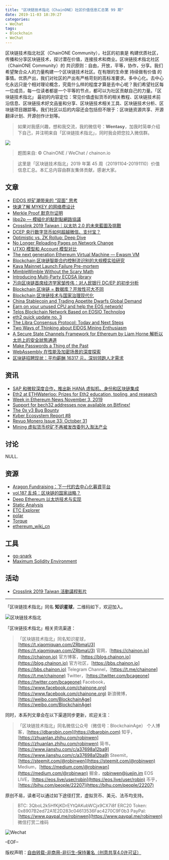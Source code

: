 ```yaml
---
title: "区块链技术指北（ChainONE）社区价值信息汇总第 99 期"
date: 2019-11-03 18:39:27
categories:
- WeChat
tags:
- Blockchain
- WeChat
---
```

区块链技术指北社区（ChainONE Community），社区的初衷是 构建优质社区，传播和分享区块链技术，探讨潜在价值，连接技术和商业。区块链技术指北社区（ChainONE Community）的 共识原则：自由，开放，平等，协作，分享。我们希望聚合众人的力量构建一个区块链技术社区。在有限的生命里 持续做有价值 的事情。优质产出，我们对社区的产出有严格苛刻的高标准要求。多中心化。去中心化永远只是个相对理论概念，究竟什么样的程度才算是去中心呢？我们希望社区每一位成员，每一位读者都是一个平等的节点，都可以为社区贡献自己的力量。「区块链技术指北」 最初的内容定位：常见价值虚拟货币的相关教程、区块链技术前沿信息、区块链技术好文品鉴和分享、区块链技术相关工具、区块链技术分析、区块链项目跟踪等。我们社区以后的内容还会包括但不限于：区块链资源共享、开源翻译计划、开源创作计划等。
<!-- more -->

> 如果对我感兴趣，想和我交流，我的微信号：**Wentasy**，加我时简单介绍下自己，并注明来自「区块链技术指北」，同时我会把您拉入微信群。

![](https://cdn.dbarobin.com/EFxCQjC.png)

> 题图来自: © ChainONE / WeChat / chainon.io

> 这里是「区块链技术指北」2019 年第 45 周（20191104-20191110）价值信息汇总。本汇总内容由群友集体贡献，感谢大家。

## 文章

* [EIDOS 挖矿潮带来的 “双面” 思考 ](https://bbs.chainon.io/d/4737)
* [快速了解 MYKEY 的网络费设计](https://bbs.chainon.io/d/4738)
* [Merkle Proof 默克尔证明](https://bbs.chainon.io/d/4739)
* [libp2p — 模組化的點對點網路協議](https://bbs.chainon.io/d/4740)
* [Crosslink 2019 Taiwan｜以太坊 2.0 的未來藍圖及挑戰](https://bbs.chainon.io/d/4742)
* [DCEP 央行数字货币如何超越微信、支付宝？](https://bbs.chainon.io/d/4744)
* [Optimistic vs. ZK Rollup: Deep Dive](https://bbs.chainon.io/d/4751)
* [No Longer Reloading Pages on Network Change](https://bbs.chainon.io/d/4752)
* [UTXO 模型和 Account 模型对比](https://bbs.chainon.io/d/4753)
* [The next generation Ethereum Virtual Machine — Ewasm VM](https://bbs.chainon.io/d/4754)
* [Blockchain 区块链智能合约控制流识别的大规模实验研究](https://bbs.chainon.io/d/4757)
* [Kava Mainnet Launch Failure Pre-mortem](https://bbs.chainon.io/d/4761)
* [MimbleWimble Without the Scary Math](https://bbs.chainon.io/d/4762)
* [Introducing Multi-Party ECDSA library](https://bbs.chainon.io/d/4764)
* [万向区块链首席经济学家邹传伟：对人民银行 DC/EP 的初步分析](https://bbs.chainon.io/d/4767)
* [Blockchain 区块链 = 数据库？开放性可大不同](https://bbs.chainon.io/d/4768)
* [Blockchain 区块链技术与国家治理现代化](https://bbs.chainon.io/d/4769)
* [China Stablecoin and Trading Appetite Dwarfs Global Demand](https://bbs.chainon.io/d/4770)
* [Earn on your unused CPU and help the EOS network!](https://bbs.chainon.io/d/4771)
* [Telos Blockchain Network Based on EOSIO Technolog](https://bbs.chainon.io/d/4772)
* [eth2 quick update no. 3](https://bbs.chainon.io/d/4773)
* [The Libra Consensus Protocol: Today and Next Steps](https://bbs.chainon.io/d/4774)
* [Two Ways of Thinking about EIDOS Mining Enthusiasm](https://bbs.chainon.io/d/4775)
* [A Secure State Channels Framework for Ethereum by Liam Horne 解析以太坊上的安全狀態通道](https://bbs.chainon.io/d/4777)
* [Make Passwords a Thing of the Past](https://bbs.chainon.io/d/4778)
* [WebAssembly 在性能及加密场景的深度探索](https://bbs.chainon.io/d/4779)
* [区块链招聘现状：平均薪酬 16317 元，深圳领跑人才需求](https://bbs.chainon.io/d/4780)

## 资讯

* [SAP 和微软深度合作，推出新 HANA 虚拟机、身份和区块链集成](https://bbs.chainon.io/d/4743)
* [Eth2 at ETHWaterloo: Prizes for Eth2 education, tooling, and research](https://bbs.chainon.io/d/4750)
* [Week in Ethereum News November 3, 2019](https://bbs.chainon.io/d/4755)
* [Support for bech32 addresses now available on Bitfinex!](https://bbs.chainon.io/d/4756)
* [The 0x v3 Bug Bounty](https://bbs.chainon.io/d/4759)
* [Kyber Ecosystem Report #8](https://bbs.chainon.io/d/4760)
* [Revuo Monero Issue 33: October 31](https://bbs.chainon.io/d/4776)
* [Mining 虚拟货币挖矿不再被发改委列入淘汰产业](https://bbs.chainon.io/d/4781)

## 讨论

NULL.

## 资源

* [Aragon Fundraising：下一代的去中心化募資平台](https://bbs.chainon.io/d/4741)
* [vol.187 乱炖：区块链的国家战略？](https://bbs.chainon.io/d/4745)
* [Deep Ethereum 以太坊技术与实现](https://bbs.chainon.io/d/4746)
* [Static Analysis](https://bbs.chainon.io/d/4747)
* [ETC Explorer](https://bbs.chainon.io/d/4758)
* [polar](https://bbs.chainon.io/d/4765)
* [Torque](https://bbs.chainon.io/d/4766)
* [ethereum_wiki_cn](https://bbs.chainon.io/d/4782)

## 工具

* [go-snark](https://bbs.chainon.io/d/4748)
* [Maximum Solidity Environment](https://bbs.chainon.io/d/4749)

## 活动

* [Crosslink 2019 Taiwan 活動議程影片](https://bbs.chainon.io/d/4763)

***

「区块链技术指北」同名 **知识星球**，二维码如下，欢迎加入。

![区块链技术指北](https://cdn.dbarobin.com/3YzonTR.png)

「区块链技术指北」相关资讯渠道：

> 「区块链技术指北」同名知识星球，[https://t.xiaomiquan.com/ZRbmaU3](https://t.xiaomiquan.com/ZRbmaU3)
> 官网，[https://chainon.io](https://chainon.io)
> 官方博客，[https://blog.chainon.io](https://blog.chainon.io)
> 官方社区，[https://bbs.chainon.io](https://bbs.chainon.io)
> Telegram Channel，[https://t.me/chainone](https://t.me/chainone)
> Twitter，[https://twitter.com/bcageone](https://twitter.com/bcageone)
> Facebook，[https://www.facebook.com/chainone.org](https://www.facebook.com/chainone.org)
> 新浪微博，[https://weibo.com/BlockchainAge](https://weibo.com/BlockchainAge)

同时，本系列文章会在以下渠道同步更新，欢迎关注：

> 「区块链技术指北」同名微信公众号（微信号：BlockchainAge）
> 个人博客，[https://dbarobin.com](https://dbarobin.com)
> 知乎，[https://zhuanlan.zhihu.com/robinwen](https://zhuanlan.zhihu.com/robinwen)
> 简书，[https://www.jianshu.com/c/a37698a12ba9](https://www.jianshu.com/c/a37698a12ba9)
> Steemit，[https://steemit.com/@robinwen](https://steemit.com/@robinwen)
> Medium，[https://medium.com/@robinwan](https://medium.com/@robinwan)
> 掘金，[robinwen@juejin.im](https://juejin.im/user/5673ccae60b2260ee435f89a/posts)
> EOS LIVE，[https://eos.live/user/robin](https://eos.live/user/robin)
> 币乎，[https://bihu.com/people/22207](https://bihu.com/people/22207)

原创不易，读者可以通过如下途径打赏，虚拟货币、美元、法币均支持。

> BTC: 3QboL2k5HfKjKDrEYtQAKubWCjx9CX7i8f
> ERC20 Token: 0x8907B2ed72A1E2D283c04613536Fac4270C9F0b3
> PayPal: [https://www.paypal.me/robinwen](https://www.paypal.me/robinwen)
> 微信打赏二维码

![Wechat](https://cdn.dbarobin.com/SzoNl5b.jpg)

–EOF–

版权声明：[自由转载-非商用-非衍生-保持署名（创意共享4.0许可证）](http://creativecommons.org/licenses/by-nc-nd/4.0/deed.zh)